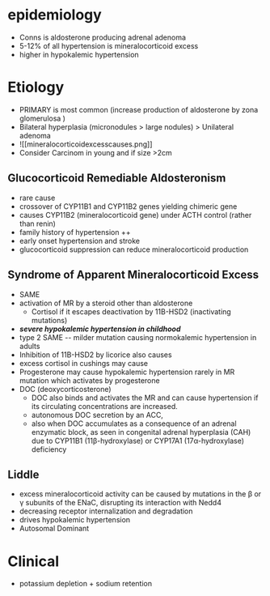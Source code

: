 # epidemiology 
- Conns is aldosterone producing adrenal adenoma 
- 5-12% of all hypertension is mineralocorticoid excess 
- higher in hypokalemic hypertension 
# Etiology 
- PRIMARY is most common (increase production of aldosterone by zona glomerulosa )
- Bilateral hyperplasia (micronodules > large nodules)  > Unilateral adenoma 
- ![[mineralocorticoidexcesscauses.png]]
- Consider Carcinom in young and if size >2cm 
## Glucocorticoid Remediable Aldosteronism 
- rare cause 
- crossover of CYP11B1 and CYP11B2 genes yielding chimeric gene 
- causes CYP11B2 (mineralocorticoid gene) under ACTH control (rather than renin) 
- family history of hypertension ++ 
- early onset hypertension and stroke 
- glucocorticoid suppression can reduce mineralocorticoid production 
## Syndrome of Apparent Mineralocorticoid Excess 
- SAME 
- activation of MR by a steroid other than aldosterone 
	- Cortisol if it escapes deactivation by 11B-HSD2 (inactivating mutations)
- ***severe hypokalemic hypertension in childhood***
- type 2 SAME -- milder mutation causing normokalemic hypertension in adults 
- Inhibition of 11B-HSD2 by licorice also causes 
- excess cortisol in cushings may cause 
- Progesterone may cause hypokalemic hypertension rarely in MR mutation which activates by progesterone 
- DOC (deoxycorticosterone) 
	- DOC also binds and activates the MR and can cause hypertension if its circulating concentrations are increased. 
	- autonomous DOC secretion by an ACC, 
	- also when DOC accumulates as a consequence of an adrenal enzymatic block, as seen in congenital adrenal hyperplasia (CAH) due to CYP11B1 (11β-hydroxylase) or CYP17A1 (17α-hydroxylase) deficiency
## Liddle 
- excess mineralocorticoid activity can be caused by mutations in the β or γ subunits of the ENaC, disrupting its interaction with Nedd4
- decreasing receptor internalization and degradation 
- drives hypokalemic hypertension 
- Autosomal Dominant 
# Clinical 
- potassium depletion + sodium retention 